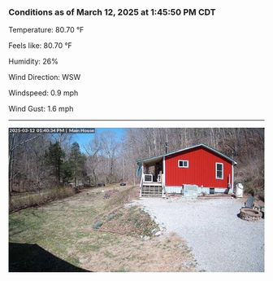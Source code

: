 ### Conditions as of March 12, 2025 at 1:45:50 PM CDT 

Temperature: 80.70 &deg;F

Feels like: 80.70 &deg;F

Humidity: 26%

Wind Direction: WSW

Windspeed: 0.9 mph

Wind Gust: 1.6 mph

---

<img src="./images/latest.jpeg"/>

